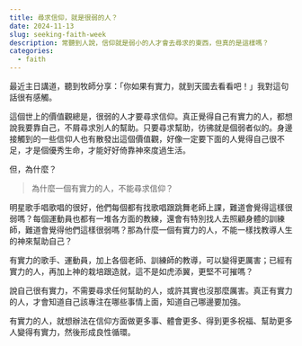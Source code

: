 ```yaml
---
title: 尋求信仰，就是很弱的人？
date: 2024-11-13
slug: seeking-faith-week
description: 常聽到人說，信仰就是弱小的人才會去尋求的東西，但真的是這樣嗎？
categories:
  - faith
---
```


最近主日講道，聽到牧師分享：「你如果有實力，就到天國去看看吧！」我對這句話很有感觸。

這個世上的價值觀總是，很弱的人才要尋求信仰。真正覺得自己有實力的人，都想說我要靠自己，不屑尋求別人的幫助。只要尋求幫助，彷彿就是個弱者似的。身邊接觸到的一些信仰人也有散發出這個價值觀，好像一定要下面的人覺得自己很不足，才是個優秀生命，才能好好倚靠神來度過生活。

但，為什麼？

> 為什麼一個有實力的人，不能尋求信仰？

明星歌手唱歌唱的很好，他們每個都有找歌唱跟跳舞老師上課，難道會覺得這樣很弱嗎？每個運動員也都有一堆各方面的教練，還會有特別找人去照顧身體的訓練師，難道會覺得他們這樣很弱嗎？那為什麼一個有實力的人，不能一樣找教導人生的神來幫助自己？

有實力的歌手、運動員，加上各個老師、訓練師的教導，可以變得更厲害；已經有實力的人，再加上神的栽培跟造就，這不是如虎添翼，更堅不可摧嗎？

說自己很有實力，不需要尋求任何幫助的人，或許其實也沒那麼厲害。真正有實力的人，才會知道自己該專注在哪些事情上面，知道自己哪邊要加強。

有實力的人，就想辦法在信仰方面做更多事、體會更多、得到更多祝福、幫助更多人變得有實力，然後形成良性循環。
